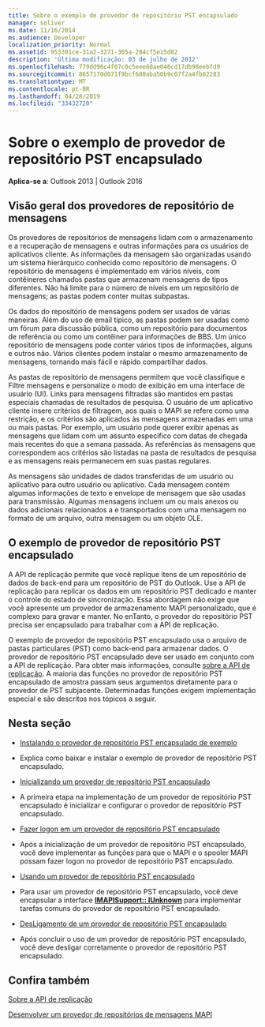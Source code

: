 ```yaml
---
title: Sobre o exemplo de provedor de repositório PST encapsulado
manager: soliver
ms.date: 11/16/2014
ms.audience: Developer
localization_priority: Normal
ms.assetid: 953391ce-31a2-3271-365a-284cf5e15d82
description: 'Última modificação: 03 de julho de 2012'
ms.openlocfilehash: 779dd96c4f07c0c5eee60ae046cd17db98eebfd9
ms.sourcegitcommit: 8657170d071f9bcf680aba50b9c07f2a4fb82283
ms.translationtype: MT
ms.contentlocale: pt-BR
ms.lasthandoff: 04/28/2019
ms.locfileid: "33432720"
---
```

# <a name="about-the-sample-wrapped-pst-store-provider"></a>Sobre o exemplo de provedor de repositório PST encapsulado

 
  
**Aplica-se a**: Outlook 2013 | Outlook 2016 
  
## <a name="overview-of-message-store-providers"></a>Visão geral dos provedores de repositório de mensagens

Os provedores de repositórios de mensagens lidam com o armazenamento e a recuperação de mensagens e outras informações para os usuários de aplicativos cliente. As informações da mensagem são organizadas usando um sistema hierárquico conhecido como repositório de mensagens. O repositório de mensagens é implementado em vários níveis, com contêineres chamados pastas que armazenam mensagens de tipos diferentes. Não há limite para o número de níveis em um repositório de mensagens; as pastas podem conter muitas subpastas.
  
Os dados do repositório de mensagens podem ser usados de várias maneiras. Além do uso de email típico, as pastas podem ser usadas como um fórum para discussão pública, como um repositório para documentos de referência ou como um contêiner para informações de BBS. Um único repositório de mensagens pode conter vários tipos de informações, alguns e outros não. Vários clientes podem instalar o mesmo armazenamento de mensagens, tornando mais fácil e rápido compartilhar dados.
  
As pastas de repositório de mensagens permitem que você classifique e Filtre mensagens e personalize o modo de exibição em uma interface de usuário (UI). Links para mensagens filtradas são mantidos em pastas especiais chamadas de resultados de pesquisa. O usuário de um aplicativo cliente insere critérios de filtragem, aos quais o MAPI se refere como uma restrição, e os critérios são aplicados às mensagens armazenadas em uma ou mais pastas. Por exemplo, um usuário pode querer exibir apenas as mensagens que lidam com um assunto específico com datas de chegada mais recentes do que a semana passada. As referências às mensagens que correspondem aos critérios são listadas na pasta de resultados de pesquisa e as mensagens reais permanecem em suas pastas regulares.
  
As mensagens são unidades de dados transferidas de um usuário ou aplicativo para outro usuário ou aplicativo. Cada mensagem contém algumas informações de texto e envelope de mensagem que são usadas para transmissão. Algumas mensagens incluem um ou mais anexos ou dados adicionais relacionados a e transportados com uma mensagem no formato de um arquivo, outra mensagem ou um objeto OLE.
  
## <a name="the-sample-wrapped-pst-store-provider"></a>O exemplo de provedor de repositório PST encapsulado

A API de replicação permite que você replique itens de um repositório de dados de back-end para um repositório de PST do Outlook. Use a API de replicação para replicar os dados em um repositório PST dedicado e manter o controle do estado de sincronização. Essa abordagem não exige que você apresente um provedor de armazenamento MAPI personalizado, que é complexo para gravar e manter. No enTanto, o provedor do repositório PST precisa ser encapsulado para trabalhar com a API de replicação.
  
O exemplo de provedor de repositório PST encapsulado usa o arquivo de pastas particulares (PST) como back-end para armazenar dados. O provedor de repositório PST encapsulado deve ser usado em conjunto com a API de replicação. Para obter mais informações, consulte [sobre a API de replicação](about-the-replication-api.md). A maioria das funções no provedor de repositório PST encapsulado de amostra passam seus argumentos diretamente para o provedor de PST subjacente. Determinadas funções exigem implementação especial e são descritos nos tópicos a seguir.
  
## <a name="in-this-section"></a>Nesta seção

- [Instalando o provedor de repositório PST encapsulado de exemplo](installing-the-sample-wrapped-pst-store-provider.md)
    
- Explica como baixar e instalar o exemplo de provedor de repositório PST encapsulado.
    
- [Inicializando um provedor de repositório PST encapsulado](initializing-a-wrapped-pst-store-provider.md)
    
- A primeira etapa na implementação de um provedor de repositório PST encapsulado é inicializar e configurar o provedor de repositório PST encapsulado.
    
- [Fazer logon em um provedor de repositório PST encapsulado](logging-on-to-a-wrapped-pst-store-provider.md)
    
- Após a inicialização de um provedor de repositório PST encapsulado, você deve implementar as funções para que o MAPI e o spooler MAPI possam fazer logon no provedor de repositório PST encapsulado.
    
- [Usando um provedor de repositório PST encapsulado](using-a-wrapped-pst-store-provider.md)
    
- Para usar um provedor de repositório PST encapsulado, você deve encapsular a interface **[IMAPISupport:: IUnknown](imapisupportiunknown.md)** para implementar tarefas comuns do provedor de repositório PST encapsulado. 
    
- [DesLigamento de um provedor de repositório PST encapsulado](shutting-down-a-wrapped-pst-store-provider.md)
    
- Após concluir o uso de um provedor de repositório PST encapsulado, você deve desligar corretamente o provedor de repositório PST encapsulado.
    
## <a name="see-also"></a>Confira também



[Sobre a API de replicação](about-the-replication-api.md)
  
[Desenvolver um provedor de repositórios de mensagens MAPI](developing-a-mapi-message-store-provider.md)

